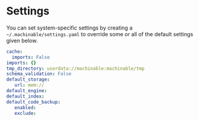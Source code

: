 # Settings

You can set system-specific settings by creating a `~/.machinable/settings.yaml` to override some or all of the default settings given below.

```yaml
cache:
  imports: False
imports: {}
tmp_directory: userdata://machinable:machinable/tmp
schema_validation: False
default_storage:
   url: mem://
default_engine:
default_index:
default_code_backup:
   enabled:
   exclude:
```